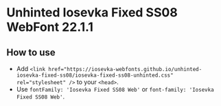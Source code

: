 # Unhinted Iosevka Fixed SS08 WebFont 22.1.1

## How to use

- Add `<link href="https://iosevka-webfonts.github.io/unhinted-iosevka-fixed-ss08/iosevka-fixed-ss08-unhinted.css" rel="stylesheet" />` to your `<head>`.
- Use `fontFamily: 'Iosevka Fixed SS08 Web'` or `font-family: 'Iosevka Fixed SS08 Web'`.
